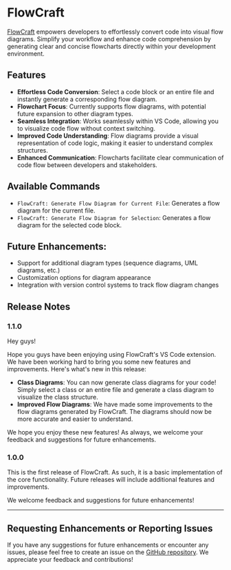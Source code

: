 # FlowCraft

[FlowCraft](https://flowcraft.app) empowers developers to effortlessly convert code into visual flow diagrams. Simplify your workflow and enhance code comprehension by generating clear and concise flowcharts directly within your development environment.

## Features

- **Effortless Code Conversion**: Select a code block or an entire file and instantly generate a corresponding flow diagram.
- **Flowchart Focus**: Currently supports flow diagrams, with potential future expansion to other diagram types.
- **Seamless Integration**: Works seamlessly within VS Code, allowing you to visualize code flow without context switching.
- **Improved Code Understanding**: Flow diagrams provide a visual representation of code logic, making it easier to understand complex structures.
- **Enhanced Communication**: Flowcharts facilitate clear communication of code flow between developers and stakeholders.

## Available Commands

- `FlowCraft: Generate Flow Diagram for Current File`: Generates a flow diagram for the current file.
- `FlowCraft: Generate Flow Diagram for Selection`: Generates a flow diagram for the selected code block.

## Future Enhancements:

- Support for additional diagram types (sequence diagrams, UML diagrams, etc.)
- Customization options for diagram appearance
- Integration with version control systems to track flow diagram changes

## Release Notes

### 1.1.0

Hey guys!

Hope you guys have been enjoying using FlowCraft's VS Code extension. We have been working hard to bring you some new features and improvements. Here's what's new in this release:

- **Class Diagrams**: You can now generate class diagrams for your code! Simply select a class or an entire file and generate a class diagram to visualize the class structure.
- **Improved Flow Diagrams**: We have made some improvements to the flow diagrams generated by FlowCraft. The diagrams should now be more accurate and easier to understand.

We hope you enjoy these new features! As always, we welcome your feedback and suggestions for future enhancements.

### 1.0.0

This is the first release of FlowCraft. As such, it is a basic implementation of the core functionality. Future releases will include additional features and improvements.

We welcome feedback and suggestions for future enhancements!

---

## Requesting Enhancements or Reporting Issues

If you have any suggestions for future enhancements or encounter any issues, please feel free to create an issue on the [GitHub repository](https://github.com/shagunmistry/FlowCraft-VsCode-Extension). We appreciate your feedback and contributions!
